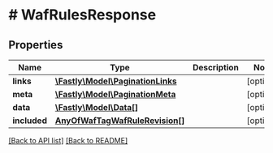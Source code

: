 # # WafRulesResponse

## Properties

Name | Type | Description | Notes
------------ | ------------- | ------------- | -------------
**links** | [**\Fastly\Model\PaginationLinks**](PaginationLinks.md) |  | [optional]
**meta** | [**\Fastly\Model\PaginationMeta**](PaginationMeta.md) |  | [optional]
**data** | [**\Fastly\Model\Data[]**](Data.md) |  | [optional]
**included** | [**AnyOfWafTagWafRuleRevision[]**](AnyOfWafTagWafRuleRevision.md) |  | [optional]

[[Back to API list]](../../README.md#endpoints) [[Back to README]](../../README.md)
